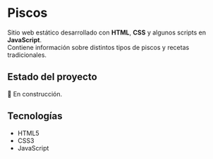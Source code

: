 # Piscos

Sitio web estático desarrollado con **HTML**, **CSS** y algunos scripts en **JavaScript**.  
Contiene información sobre distintos tipos de piscos y recetas tradicionales.  

## Estado del proyecto
🚧 En construcción.  

## Tecnologías
- HTML5
- CSS3
- JavaScript
